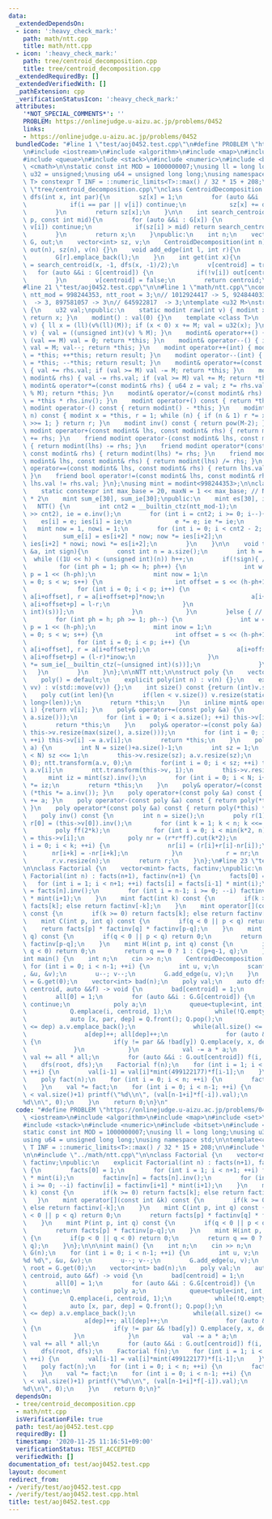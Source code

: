 ```yaml
---
data:
  _extendedDependsOn:
  - icon: ':heavy_check_mark:'
    path: math/ntt.cpp
    title: math/ntt.cpp
  - icon: ':heavy_check_mark:'
    path: tree/centroid_decomposition.cpp
    title: tree/centroid_decomposition.cpp
  _extendedRequiredBy: []
  _extendedVerifiedWith: []
  _pathExtension: cpp
  _verificationStatusIcon: ':heavy_check_mark:'
  attributes:
    '*NOT_SPECIAL_COMMENTS*': ''
    PROBLEM: https://onlinejudge.u-aizu.ac.jp/problems/0452
    links:
    - https://onlinejudge.u-aizu.ac.jp/problems/0452
  bundledCode: "#line 1 \"test/aoj0452.test.cpp\"\n#define PROBLEM \"https://onlinejudge.u-aizu.ac.jp/problems/0452\"\
    \n#include <iostream>\n#include <algorithm>\n#include <map>\n#include <set>\n\
    #include <queue>\n#include <stack>\n#include <numeric>\n#include <bitset>\n#include\
    \ <cmath>\n\nstatic const int MOD = 1000000007;\nusing ll = long long;\nusing\
    \ u32 = unsigned;\nusing u64 = unsigned long long;\nusing namespace std;\n\ntemplate<class\
    \ T> constexpr T INF = ::numeric_limits<T>::max() / 32 * 15 + 208;\n\n#line 1\
    \ \"tree/centroid_decomposition.cpp\"\nclass CentroidDecomposition {\n    int\
    \ dfs(int x, int par){\n        sz[x] = 1;\n        for (auto &&i : G[x]) {\n\
    \            if(i == par || v[i]) continue;\n            sz[x] += dfs(i, x);\n\
    \        }\n        return sz[x];\n    }\n\n    int search_centroid(int x, int\
    \ p, const int mid){\n        for (auto &&i : G[x]) {\n            if(i == p ||\
    \ v[i]) continue;\n            if(sz[i] > mid) return search_centroid(i, x, mid);\n\
    \        }\n        return x;\n    }\npublic:\n    int n;\n    vector<vector<int>>\
    \ G, out;\n    vector<int> sz, v;\n    CentroidDecomposition(int n) : n(n), G(n),\
    \ out(n), sz(n), v(n) {}\n    void add_edge(int l, int r){\n        G[l].emplace_back(r);\n\
    \        G[r].emplace_back(l);\n    }\n    int get(int x){\n        int centroid\
    \ = search_centroid(x, -1, dfs(x, -1)/2);\n        v[centroid] = true;\n     \
    \   for (auto &&i : G[centroid]) {\n            if(!v[i]) out[centroid].emplace_back(get(i));\n\
    \        }\n        v[centroid] = false;\n        return centroid;\n    }\n};\n\
    #line 21 \"test/aoj0452.test.cpp\"\n\n#line 1 \"math/ntt.cpp\"\nconstexpr int\
    \ ntt_mod = 998244353, ntt_root = 3;\n// 1012924417 -> 5, 924844033 -> 5\n// 998244353\
    \  -> 3, 897581057 -> 3\n// 645922817  -> 3;\ntemplate <u32 M>\nstruct modint\
    \ {\n    u32 val;\npublic:\n    static modint raw(int v) { modint x; x.val = v;\
    \ return x; }\n    modint() : val(0) {}\n    template <class T>\n    modint(T\
    \ v) { ll x = (ll)(v%(ll)(M)); if (x < 0) x += M; val = u32(x); }\n    modint(bool\
    \ v) { val = ((unsigned int)(v) % M); }\n    modint& operator++() { val++; if\
    \ (val == M) val = 0; return *this; }\n    modint& operator--() { if (val == 0)\
    \ val = M; val--; return *this; }\n    modint operator++(int) { modint result\
    \ = *this; ++*this; return result; }\n    modint operator--(int) { modint result\
    \ = *this; --*this; return result; }\n    modint& operator+=(const modint& rhs)\
    \ { val += rhs.val; if (val >= M) val -= M; return *this; }\n    modint& operator-=(const\
    \ modint& rhs) { val -= rhs.val; if (val >= M) val += M; return *this; }\n   \
    \ modint& operator*=(const modint& rhs) { u64 z = val; z *= rhs.val; val = (u32)(z\
    \ % M); return *this; }\n    modint& operator/=(const modint& rhs) { return *this\
    \ = *this * rhs.inv(); }\n    modint operator+() const { return *this; }\n   \
    \ modint operator-() const { return modint() - *this; }\n    modint pow(long long\
    \ n) const { modint x = *this, r = 1; while (n) { if (n & 1) r *= x; x *= x; n\
    \ >>= 1; } return r; }\n    modint inv() const { return pow(M-2); }\n    friend\
    \ modint operator+(const modint& lhs, const modint& rhs) { return modint(lhs)\
    \ += rhs; }\n    friend modint operator-(const modint& lhs, const modint& rhs)\
    \ { return modint(lhs) -= rhs; }\n    friend modint operator*(const modint& lhs,\
    \ const modint& rhs) { return modint(lhs) *= rhs; }\n    friend modint operator/(const\
    \ modint& lhs, const modint& rhs) { return modint(lhs) /= rhs; }\n    friend bool\
    \ operator==(const modint& lhs, const modint& rhs) { return lhs.val == rhs.val;\
    \ }\n    friend bool operator!=(const modint& lhs, const modint& rhs) { return\
    \ lhs.val != rhs.val; }\n};\nusing mint = modint<998244353>;\n\nclass NTT {\n\
    \    static constexpr int max_base = 20, maxN = 1 << max_base; // N <= 524288\
    \ * 2\n    mint sum_e[30], sum_ie[30];\npublic:\n    mint es[30], ies[30];\n \
    \   NTT() {\n        int cnt2 = __builtin_ctz(ntt_mod-1);\n        mint e = mint(ntt_root).pow((ntt_mod-1)\
    \ >> cnt2), ie = e.inv();\n        for (int i = cnt2; i >= 0; i--){\n        \
    \    es[i] = e; ies[i] = ie;\n            e *= e; ie *= ie;\n        }\n     \
    \   mint now = 1, nowi = 1;\n        for (int i = 0; i < cnt2 - 2; i++) {\n  \
    \          sum_e[i] = es[i+2] * now; now *= ies[i+2];\n            sum_ie[i] =\
    \ ies[i+2] * nowi; nowi *= es[i+2];\n        }\n    }\n\n    void transform(vector<mint>\
    \ &a, int sign){\n        const int n = a.size();\n        int h = 0;\n      \
    \  while ((1U << h) < (unsigned int)(n)) h++;\n        if(!sign){ // fft\n   \
    \         for (int ph = 1; ph <= h; ph++) {\n                int w = 1 << (ph-1),\
    \ p = 1 << (h-ph);\n                mint now = 1;\n                for (int s\
    \ = 0; s < w; s++) {\n                    int offset = s << (h-ph+1);\n      \
    \              for (int i = 0; i < p; i++) {\n                        auto l =\
    \ a[i+offset], r = a[i+offset+p]*now;\n                        a[i+offset] = l+r,\
    \ a[i+offset+p] = l-r;\n                    }\n                    now *= sum_e[__builtin_ctz(~(unsigned\
    \ int)(s))];\n                }\n            }\n        }else { // ifft\n    \
    \        for (int ph = h; ph >= 1; ph--) {\n                int w = 1 << (ph-1),\
    \ p = 1 << (h-ph);\n                mint inow = 1;\n                for (int s\
    \ = 0; s < w; s++) {\n                    int offset = s << (h-ph+1);\n      \
    \              for (int i = 0; i < p; i++) {\n                        auto l =\
    \ a[i+offset], r = a[i+offset+p];\n                        a[i+offset] = l+r,\
    \ a[i+offset+p] = (l-r)*inow;\n                    }\n                    inow\
    \ *= sum_ie[__builtin_ctz(~(unsigned int)(s))];\n                }\n         \
    \   }\n        }\n    }\n};\n\nNTT ntt;\n\nstruct poly {\n    vector<mint> v;\n\
    \    poly() = default;\n    explicit poly(int n) : v(n) {};\n    explicit poly(vector<mint>\
    \ vv) : v(std::move(vv)) {};\n    int size() const {return (int)v.size(); }\n\
    \    poly cut(int len){\n        if(len < v.size()) v.resize(static_cast<unsigned\
    \ long>(len));\n        return *this;\n    }\n    inline mint& operator[] (int\
    \ i) {return v[i]; }\n    poly& operator+=(const poly &a) {\n        this->v.resize(max(size(),\
    \ a.size()));\n        for (int i = 0; i < a.size(); ++i) this->v[i] += a.v[i];\n\
    \        return *this;\n    }\n    poly& operator-=(const poly &a) {\n       \
    \ this->v.resize(max(size(), a.size()));\n        for (int i = 0; i < a.size();\
    \ ++i) this->v[i] -= a.v[i];\n        return *this;\n    }\n    poly& operator*=(poly\
    \ a) {\n        int N = size()+a.size()-1;\n        int sz = 1;\n        while(sz\
    \ < N) sz <<= 1;\n        this->v.resize(sz); a.v.resize(sz);\n        ntt.transform(this->v,\
    \ 0); ntt.transform(a.v, 0);\n        for(int i = 0; i < sz; ++i) this->v[i] *=\
    \ a.v[i];\n        ntt.transform(this->v, 1);\n        this->v.resize(N);\n  \
    \      mint iz = mint(sz).inv();\n        for (int i = 0; i < N; i++) this->v[i]\
    \ *= iz;\n        return *this;\n    }\n    poly& operator/=(const poly &a){ return\
    \ (*this *= a.inv()); }\n    poly operator+(const poly &a) const { return poly(*this)\
    \ += a; }\n    poly operator-(const poly &a) const { return poly(*this) -= a;\
    \ }\n    poly operator*(const poly &a) const { return poly(*this) *= a; }\n\n\
    \    poly inv() const {\n        int n = size();\n        poly r(1);\n       \
    \ r[0] = (this->v[0]).inv();\n        for (int k = 1; k < n; k <<= 1) {\n    \
    \        poly ff(2*k);\n            for (int i = 0; i < min(k*2, n); ++i) ff[i]\
    \ = this->v[i];\n            poly nr = (r*r*ff).cut(k*2);\n            for (int\
    \ i = 0; i < k; ++i) {\n                nr[i] = (r[i]+r[i]-nr[i]);\n         \
    \       nr[i+k] = -nr[i+k];\n            }\n            r = nr;\n        }\n \
    \       r.v.resize(n);\n        return r;\n    }\n};\n#line 23 \"test/aoj0452.test.cpp\"\
    \n\nclass Factorial {\n    vector<mint> facts, factinv;\npublic:\n    explicit\
    \ Factorial(int n) : facts(n+1), factinv(n+1) {\n        facts[0] = 1;\n     \
    \   for (int i = 1; i < n+1; ++i) facts[i] = facts[i-1] * mint(i);\n        factinv[n]\
    \ = facts[n].inv();\n        for (int i = n-1; i >= 0; --i) factinv[i] = factinv[i+1]\
    \ * mint(i+1);\n    }\n    mint fact(int k) const {\n        if(k >= 0) return\
    \ facts[k]; else return factinv[-k];\n    }\n    mint operator[](const int &k)\
    \ const {\n        if(k >= 0) return facts[k]; else return factinv[-k];\n    }\n\
    \    mint C(int p, int q) const {\n        if(q < 0 || p < q) return 0;\n    \
    \    return facts[p] * factinv[q] * factinv[p-q];\n    }\n    mint P(int p, int\
    \ q) const {\n        if(q < 0 || p < q) return 0;\n        return facts[p] *\
    \ factinv[p-q];\n    }\n    mint H(int p, int q) const {\n        if(p < 0 ||\
    \ q < 0) return 0;\n        return q == 0 ? 1 : C(p+q-1, q);\n    }\n};\n\n\n\
    int main() {\n    int n;\n    cin >> n;\n    CentroidDecomposition G(n);\n   \
    \ for (int i = 0; i < n-1; ++i) {\n        int u, v;\n        scanf(\"%d %d\"\
    , &u, &v);\n        u--; v--;\n        G.add_edge(u, v);\n    }\n    int root\
    \ = G.get(0);\n    vector<int> bad(n);\n    poly val;\n    auto dfs = [&](int\
    \ centroid, auto &&f) -> void {\n        bad[centroid] = 1;\n        poly all(1);\n\
    \        all[0] = 1;\n        for (auto &&i : G.G[centroid]) {\n            if(bad[i])\
    \ continue;\n            poly a;\n            queue<tuple<int, int, int>> Q;\n\
    \            Q.emplace(i, centroid, 1);\n            while(!Q.empty()){\n    \
    \            auto [x, par, dep] = Q.front(); Q.pop();\n                while(a.size()\
    \ <= dep) a.v.emplace_back();\n                while(all.size() <= dep) all.v.emplace_back();\n\
    \                a[dep]++; all[dep]++;\n                for (auto &&y : G.G[x])\
    \ {\n                    if(y != par && !bad[y]) Q.emplace(y, x, dep+1);\n   \
    \             }\n            }\n            val -= a * a;\n        }\n       \
    \ val += all * all;\n        for (auto &&i : G.out[centroid]) f(i, f);\n    };\n\
    \    dfs(root, dfs);\n    Factorial f(n);\n    for (int i = 1; i < val.size();\
    \ ++i) {\n        val[i-1] = val[i]*mint(499122177)*f[i-1];\n    }\n    val.v.pop_back();\n\
    \    poly fact(n);\n    for (int i = 0; i < n; ++i) {\n        fact[i] = f[-(n-1-i)];\n\
    \    }\n    val *= fact;\n    for (int i = 0; i < n-1; ++i) {\n        if(n+i\
    \ < val.size()+1) printf(\"%d\\n\", (val[n-1+i]*f[-i]).val);\n        else printf(\"\
    %d\\n\", 0);\n    }\n    return 0;\n}\n"
  code: "#define PROBLEM \"https://onlinejudge.u-aizu.ac.jp/problems/0452\"\n#include\
    \ <iostream>\n#include <algorithm>\n#include <map>\n#include <set>\n#include <queue>\n\
    #include <stack>\n#include <numeric>\n#include <bitset>\n#include <cmath>\n\n\
    static const int MOD = 1000000007;\nusing ll = long long;\nusing u32 = unsigned;\n\
    using u64 = unsigned long long;\nusing namespace std;\n\ntemplate<class T> constexpr\
    \ T INF = ::numeric_limits<T>::max() / 32 * 15 + 208;\n\n#include \"../tree/centroid_decomposition.cpp\"\
    \n\n#include \"../math/ntt.cpp\"\n\nclass Factorial {\n    vector<mint> facts,\
    \ factinv;\npublic:\n    explicit Factorial(int n) : facts(n+1), factinv(n+1)\
    \ {\n        facts[0] = 1;\n        for (int i = 1; i < n+1; ++i) facts[i] = facts[i-1]\
    \ * mint(i);\n        factinv[n] = facts[n].inv();\n        for (int i = n-1;\
    \ i >= 0; --i) factinv[i] = factinv[i+1] * mint(i+1);\n    }\n    mint fact(int\
    \ k) const {\n        if(k >= 0) return facts[k]; else return factinv[-k];\n \
    \   }\n    mint operator[](const int &k) const {\n        if(k >= 0) return facts[k];\
    \ else return factinv[-k];\n    }\n    mint C(int p, int q) const {\n        if(q\
    \ < 0 || p < q) return 0;\n        return facts[p] * factinv[q] * factinv[p-q];\n\
    \    }\n    mint P(int p, int q) const {\n        if(q < 0 || p < q) return 0;\n\
    \        return facts[p] * factinv[p-q];\n    }\n    mint H(int p, int q) const\
    \ {\n        if(p < 0 || q < 0) return 0;\n        return q == 0 ? 1 : C(p+q-1,\
    \ q);\n    }\n};\n\n\nint main() {\n    int n;\n    cin >> n;\n    CentroidDecomposition\
    \ G(n);\n    for (int i = 0; i < n-1; ++i) {\n        int u, v;\n        scanf(\"\
    %d %d\", &u, &v);\n        u--; v--;\n        G.add_edge(u, v);\n    }\n    int\
    \ root = G.get(0);\n    vector<int> bad(n);\n    poly val;\n    auto dfs = [&](int\
    \ centroid, auto &&f) -> void {\n        bad[centroid] = 1;\n        poly all(1);\n\
    \        all[0] = 1;\n        for (auto &&i : G.G[centroid]) {\n            if(bad[i])\
    \ continue;\n            poly a;\n            queue<tuple<int, int, int>> Q;\n\
    \            Q.emplace(i, centroid, 1);\n            while(!Q.empty()){\n    \
    \            auto [x, par, dep] = Q.front(); Q.pop();\n                while(a.size()\
    \ <= dep) a.v.emplace_back();\n                while(all.size() <= dep) all.v.emplace_back();\n\
    \                a[dep]++; all[dep]++;\n                for (auto &&y : G.G[x])\
    \ {\n                    if(y != par && !bad[y]) Q.emplace(y, x, dep+1);\n   \
    \             }\n            }\n            val -= a * a;\n        }\n       \
    \ val += all * all;\n        for (auto &&i : G.out[centroid]) f(i, f);\n    };\n\
    \    dfs(root, dfs);\n    Factorial f(n);\n    for (int i = 1; i < val.size();\
    \ ++i) {\n        val[i-1] = val[i]*mint(499122177)*f[i-1];\n    }\n    val.v.pop_back();\n\
    \    poly fact(n);\n    for (int i = 0; i < n; ++i) {\n        fact[i] = f[-(n-1-i)];\n\
    \    }\n    val *= fact;\n    for (int i = 0; i < n-1; ++i) {\n        if(n+i\
    \ < val.size()+1) printf(\"%d\\n\", (val[n-1+i]*f[-i]).val);\n        else printf(\"\
    %d\\n\", 0);\n    }\n    return 0;\n}"
  dependsOn:
  - tree/centroid_decomposition.cpp
  - math/ntt.cpp
  isVerificationFile: true
  path: test/aoj0452.test.cpp
  requiredBy: []
  timestamp: '2020-11-25 11:16:51+09:00'
  verificationStatus: TEST_ACCEPTED
  verifiedWith: []
documentation_of: test/aoj0452.test.cpp
layout: document
redirect_from:
- /verify/test/aoj0452.test.cpp
- /verify/test/aoj0452.test.cpp.html
title: test/aoj0452.test.cpp
---
```

